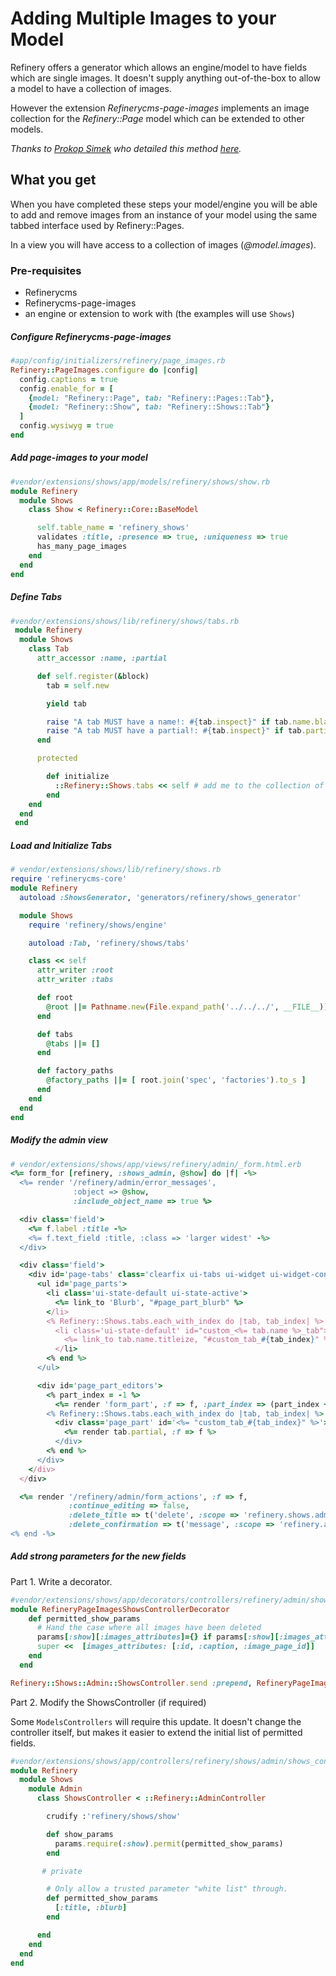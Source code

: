 # Adding Multiple Images to your Model

Refinery offers a generator which allows an engine/model to have fields which are single images. It doesn't supply anything out-of-the-box to allow a model to have a collection of images.

However the extension *Refinerycms-page-images* implements an image collection for the *Refinery::Page* model which can be extended to other models.

*Thanks to [Prokop Simek](:https://github.com/prokopsimek) who detailed this method [here](:https://github.com/refinery/refinerycms-page-images/issues/111).*

## What you get

When you have completed these steps your model/engine you will be able to add and remove images from an instance of your model using the same tabbed interface used by Refinery::Pages.

In a view you will have access to a collection of images (*@model.images*).

### Pre-requisites

* Refinerycms
* Refinerycms-page-images
* an engine or extension to work with (the examples will use `Shows`)


##### Configure Refinerycms-page-images

````Ruby
#app/config/initializers/refinery/page_images.rb
Refinery::PageImages.configure do |config|
  config.captions = true
  config.enable_for = [
    {model: "Refinery::Page", tab: "Refinery::Pages::Tab"},
    {model: "Refinery::Show", tab: "Refinery::Shows::Tab"}
  ]
  config.wysiwyg = true
end
````

#####  Add page-images to your model

````Ruby
#vendor/extensions/shows/app/models/refinery/shows/show.rb
module Refinery
  module Shows
    class Show < Refinery::Core::BaseModel

      self.table_name = 'refinery_shows'
      validates :title, :presence => true, :uniqueness => true
      has_many_page_images
    end
  end
end
````

##### Define Tabs

````Ruby
#vendor/extensions/shows/lib/refinery/shows/tabs.rb
 module Refinery
  module Shows
    class Tab
      attr_accessor :name, :partial

      def self.register(&block)
        tab = self.new

        yield tab

        raise "A tab MUST have a name!: #{tab.inspect}" if tab.name.blank?
        raise "A tab MUST have a partial!: #{tab.inspect}" if tab.partial.blank?
      end

      protected

        def initialize
          ::Refinery::Shows.tabs << self # add me to the collection of registered tabs
        end
    end
  end
 end
 ````

##### Load and Initialize Tabs
````Ruby
# vendor/extensions/shows/lib/refinery/shows.rb
require 'refinerycms-core'
module Refinery
  autoload :ShowsGenerator, 'generators/refinery/shows_generator'

  module Shows
    require 'refinery/shows/engine'

    autoload :Tab, 'refinery/shows/tabs'

    class << self
      attr_writer :root
      attr_writer :tabs

      def root
        @root ||= Pathname.new(File.expand_path('../../../', __FILE__))
      end

      def tabs
        @tabs ||= []
      end

      def factory_paths
        @factory_paths ||= [ root.join('spec', 'factories').to_s ]
      end
    end
  end
end
````


##### Modify the admin view
````Ruby
# vendor/extensions/shows/app/views/refinery/admin/_form.html.erb
<%= form_for [refinery, :shows_admin, @show] do |f| -%>
  <%= render '/refinery/admin/error_messages',
              :object => @show,
              :include_object_name => true %>

  <div class='field'>
    <%= f.label :title -%>
    <%= f.text_field :title, :class => 'larger widest' -%>
  </div>

  <div class='field'>
    <div id='page-tabs' class='clearfix ui-tabs ui-widget ui-widget-content ui-corner-all'>
      <ul id='page_parts'>
        <li class='ui-state-default ui-state-active'>
          <%= link_to 'Blurb', "#page_part_blurb" %>
        </li>
        <% Refinery::Shows.tabs.each_with_index do |tab, tab_index| %>
          <li class='ui-state-default' id="custom_<%= tab.name %>_tab">
            <%= link_to tab.name.titleize, "#custom_tab_#{tab_index}" %>
          </li>
        <% end %>
      </ul>

      <div id='page_part_editors'>
        <% part_index = -1 %>
          <%= render 'form_part', :f => f, :part_index => (part_index += 1) -%>
        <% Refinery::Shows.tabs.each_with_index do |tab, tab_index| %>
          <div class='page_part' id='<%= "custom_tab_#{tab_index}" %>'>
            <%= render tab.partial, :f => f %>
          </div>
        <% end %>
      </div>
    </div>
  </div>

  <%= render '/refinery/admin/form_actions', :f => f,
             :continue_editing => false,
             :delete_title => t('delete', :scope => 'refinery.shows.admin.shows.show'),
             :delete_confirmation => t('message', :scope => 'refinery.admin.delete', :title => @show.title) -%>
<% end -%>
````

##### Add strong parameters for the new fields

Part 1. Write a decorator.

````Ruby
#vendor/extensions/shows/app/decorators/controllers/refinery/admin/shows_controller_decorator.rb
module RefineryPageImagesShowsControllerDecorator
    def permitted_show_params
      # Hand the case where all images have been deleted
      params[:show][:images_attributes]={} if params[:show][:images_attributes].nil?
      super <<  [images_attributes: [:id, :caption, :image_page_id]]
    end
  end

Refinery::Shows::Admin::ShowsController.send :prepend, RefineryPageImagesShowsControllerDecorator
````

Part 2. Modify the ShowsController (if required)

Some `ModelsControllers` will require this update. It doesn't change the controller itself, but makes it easier to extend the initial list of permitted fields.

````Ruby
#vendor/extensions/shows/app/controllers/refinery/shows/admin/shows_controller.rb
module Refinery
  module Shows
    module Admin
      class ShowsController < ::Refinery::AdminController

        crudify :'refinery/shows/show'

        def show_params
          params.require(:show).permit(permitted_show_params)
        end

       # private

        # Only allow a trusted parameter "white list" through.
        def permitted_show_params
          [:title, :blurb]
        end

      end
    end
  end
end

````